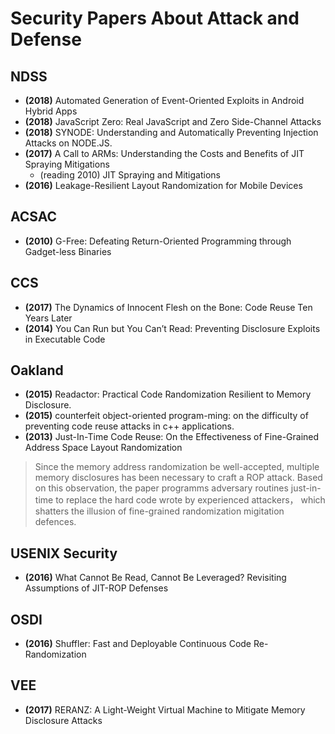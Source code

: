 # Security Papers About Attack and Defense

## NDSS

* **(2018)** Automated Generation of Event-Oriented Exploits in Android Hybrid Apps
* **(2018)** JavaScript Zero: Real JavaScript and Zero Side-Channel Attacks
* **(2018)** SYNODE: Understanding and Automatically Preventing Injection Attacks on NODE.JS.
* **(2017)** A Call to ARMs: Understanding the Costs and Benefits of JIT Spraying Mitigations
  * (reading 2010) JIT Spraying and Mitigations
* **(2016)** Leakage-Resilient Layout Randomization for Mobile Devices

## ACSAC

* **(2010)** G-Free: Defeating Return-Oriented Programming through Gadget-less Binaries

## CCS
* **(2017)** The Dynamics of Innocent Flesh on the Bone: Code Reuse Ten Years Later
* **(2014)** You Can Run but You Can’t Read: Preventing Disclosure Exploits in Executable Code

## Oakland

* **(2015)** Readactor: Practical Code Randomization Resilient to Memory Disclosure.
* **(2015)** counterfeit object-oriented program-ming: on the difficulty of preventing code reuse attacks in c++ applications.
* **(2013)** Just-In-Time Code Reuse: On the Effectiveness of Fine-Grained Address Space Layout Randomization
> Since the memory address randomization be well-accepted, multiple memory disclosures has been necessary to craft a ROP attack. Based on this observation, the paper programms adversary routines just-in-time to replace the hard code wrote by experienced attackers， which shatters the illusion of fine-grained randomization migitation defences.

## USENIX Security

* **(2016)** What Cannot Be Read, Cannot Be Leveraged? Revisiting Assumptions of JIT-ROP Defenses

## OSDI
* **(2016)** Shuffler: Fast and Deployable Continuous Code Re-Randomization

## VEE
* **(2017)** RERANZ: A Light-Weight Virtual Machine to Mitigate Memory Disclosure Attacks
